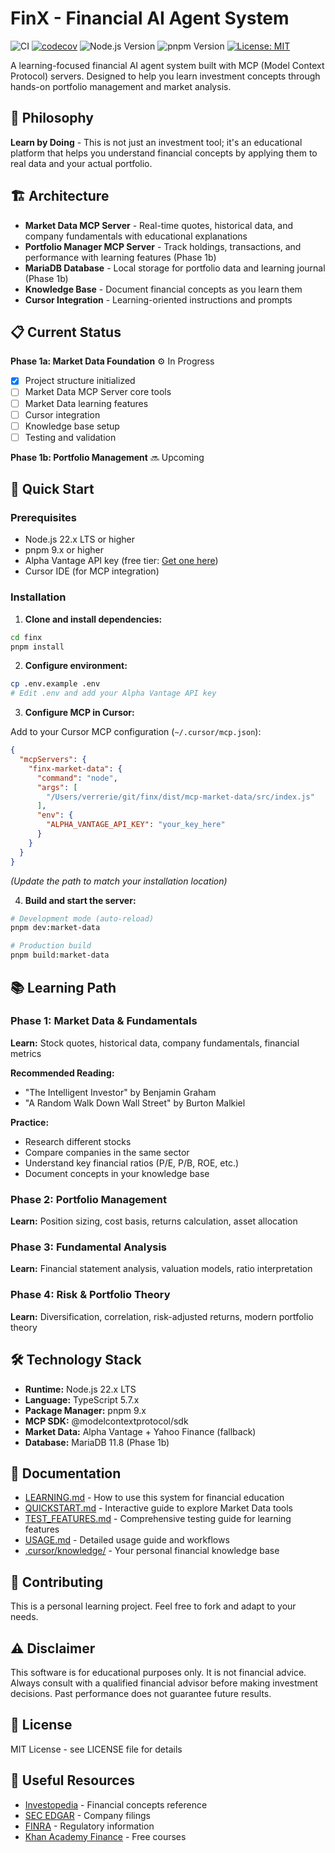 # FinX - Financial AI Agent System

![CI](https://github.com/verrerie/finx/workflows/CI/badge.svg)
[![codecov](https://codecov.io/gh/verrerie/finx/branch/main/graph/badge.svg)](https://codecov.io/gh/verrerie/finx)
![Node.js Version](https://img.shields.io/badge/node-%3E%3D22.0.0-brightgreen)
![pnpm Version](https://img.shields.io/badge/pnpm-%3E%3D9.0.0-orange)
[![License: MIT](https://img.shields.io/badge/License-MIT-yellow.svg)](https://opensource.org/licenses/MIT)

A learning-focused financial AI agent system built with MCP (Model Context Protocol) servers. Designed to help you learn investment concepts through hands-on portfolio management and market analysis.

## 🎯 Philosophy

**Learn by Doing** - This is not just an investment tool; it's an educational platform that helps you understand financial concepts by applying them to real data and your actual portfolio.

## 🏗️ Architecture

- **Market Data MCP Server** - Real-time quotes, historical data, and company fundamentals with educational explanations
- **Portfolio Manager MCP Server** - Track holdings, transactions, and performance with learning features (Phase 1b)
- **MariaDB Database** - Local storage for portfolio data and learning journal (Phase 1b)
- **Knowledge Base** - Document financial concepts as you learn them
- **Cursor Integration** - Learning-oriented instructions and prompts

## 📋 Current Status

**Phase 1a: Market Data Foundation** ⚙️ In Progress

- [x] Project structure initialized
- [ ] Market Data MCP Server core tools
- [ ] Market Data learning features
- [ ] Cursor integration
- [ ] Knowledge base setup
- [ ] Testing and validation

**Phase 1b: Portfolio Management** 🔜 Upcoming

## 🚀 Quick Start

### Prerequisites

- Node.js 22.x LTS or higher
- pnpm 9.x or higher
- Alpha Vantage API key (free tier: [Get one here](https://www.alphavantage.co/support/#api-key))
- Cursor IDE (for MCP integration)

### Installation

1. **Clone and install dependencies:**

```bash
cd finx
pnpm install
```

2. **Configure environment:**

```bash
cp .env.example .env
# Edit .env and add your Alpha Vantage API key
```

3. **Configure MCP in Cursor:**

Add to your Cursor MCP configuration (`~/.cursor/mcp.json`):

```json
{
  "mcpServers": {
    "finx-market-data": {
      "command": "node",
      "args": [
        "/Users/verrerie/git/finx/dist/mcp-market-data/src/index.js"
      ],
      "env": {
        "ALPHA_VANTAGE_API_KEY": "your_key_here"
      }
    }
  }
}
```

*(Update the path to match your installation location)*

4. **Build and start the server:**

```bash
# Development mode (auto-reload)
pnpm dev:market-data

# Production build
pnpm build:market-data
```

## 📚 Learning Path

### Phase 1: Market Data & Fundamentals
**Learn:** Stock quotes, historical data, company fundamentals, financial metrics

**Recommended Reading:**
- "The Intelligent Investor" by Benjamin Graham
- "A Random Walk Down Wall Street" by Burton Malkiel

**Practice:**
- Research different stocks
- Compare companies in the same sector
- Understand key financial ratios (P/E, P/B, ROE, etc.)
- Document concepts in your knowledge base

### Phase 2: Portfolio Management
**Learn:** Position sizing, cost basis, returns calculation, asset allocation

### Phase 3: Fundamental Analysis
**Learn:** Financial statement analysis, valuation models, ratio interpretation

### Phase 4: Risk & Portfolio Theory
**Learn:** Diversification, correlation, risk-adjusted returns, modern portfolio theory

## 🛠️ Technology Stack

- **Runtime:** Node.js 22.x LTS
- **Language:** TypeScript 5.7.x
- **Package Manager:** pnpm 9.x
- **MCP SDK:** @modelcontextprotocol/sdk
- **Market Data:** Alpha Vantage + Yahoo Finance (fallback)
- **Database:** MariaDB 11.8 (Phase 1b)

## 📖 Documentation

- [LEARNING.md](./docs/LEARNING.md) - How to use this system for financial education
- [QUICKSTART.md](./docs/QUICKSTART.md) - Interactive guide to explore Market Data tools
- [TEST_FEATURES.md](./docs/TEST_FEATURES.md) - Comprehensive testing guide for learning features
- [USAGE.md](./docs/USAGE.md) - Detailed usage guide and workflows
- [.cursor/knowledge/](./cursor/knowledge/) - Your personal financial knowledge base

## 🤝 Contributing

This is a personal learning project. Feel free to fork and adapt to your needs.

## ⚠️ Disclaimer

This software is for educational purposes only. It is not financial advice. Always consult with a qualified financial advisor before making investment decisions. Past performance does not guarantee future results.

## 📄 License

MIT License - see LICENSE file for details

## 🔗 Useful Resources

- [Investopedia](https://www.investopedia.com/) - Financial concepts reference
- [SEC EDGAR](https://www.sec.gov/edgar/searchedgar/companysearch.html) - Company filings
- [FINRA](https://www.finra.org/) - Regulatory information
- [Khan Academy Finance](https://www.khanacademy.org/economics-finance-domain) - Free courses

